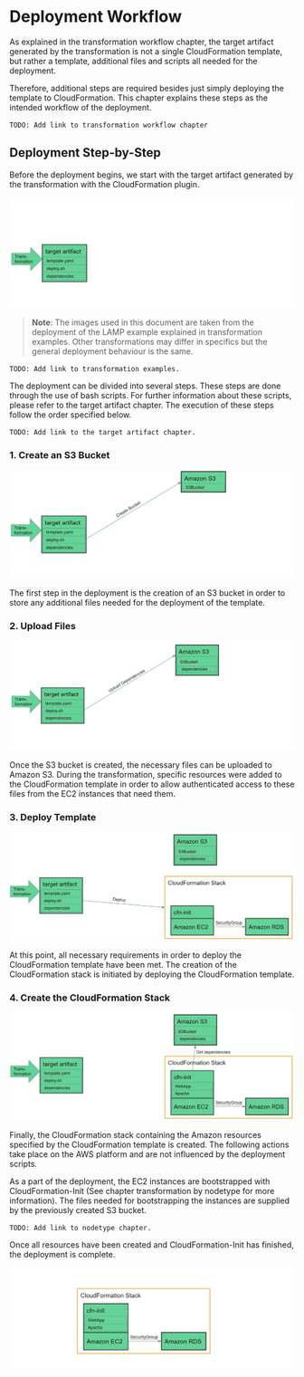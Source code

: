 # Deployment Workflow

As explained in the transformation workflow chapter, the target artifact generated by the transformation is not a single CloudFormation template, but rather a template, additional files and scripts all needed for the deployment.

Therefore, additional steps are required besides just simply deploying the template to CloudFormation. This chapter explains these steps as the intended workflow of the deployment.

    TODO: Add link to transformation workflow chapter

## Deployment Step-by-Step

Before the deployment begins, we start with the target artifact generated by the transformation with the CloudFormation plugin.

![Target Artifact](img/deployment-step-0.jpg)

>**Note**: The images used in this document are taken from the deployment of the LAMP example explained in transformation examples. Other transformations may differ in specifics but the general deployment behaviour is the same.

    TODO: Add link to transformation examples.

The deployment can be divided into several steps. These steps are done through the use of bash scripts. For further information about these scripts, please refer to the target artifact chapter. The execution of these steps follow the order specified below.

    TODO: Add link to the target artifact chapter.

### 1. Create an S3 Bucket

![Deployment Step 1](img/deployment-step-1.jpg)

The first step in the deployment is the creation of an S3 bucket in order to store any additional files needed for the deployment of the template.

### 2. Upload Files

![Deployment Step 2](img/deployment-step-2.jpg)

Once the S3 bucket is created, the necessary files can be uploaded to Amazon S3. During the transformation, specific resources were added to the CloudFormation template in order to allow authenticated access to these files from the EC2 instances that need them.

### 3. Deploy Template

![Deployment Step 3](img/deployment-step-3.jpg)

At this point, all necessary requirements in order to deploy the CloudFormation template have been met. The creation of the CloudFormation stack is initiated by deploying the CloudFormation template.

### 4. Create the CloudFormation Stack

![Deployment Step 4](img/deployment-step-4.jpg)

Finally, the CloudFormation stack containing the Amazon resources specified by the CloudFormation template is created. The following actions take place on the AWS platform and are not influenced by the deployment scripts.

As a part of the deployment, the EC2 instances are bootstrapped with CloudFormation-Init (See chapter transformation by nodetype for more information). The files needed for bootstrapping the instances are supplied by the previously created S3 bucket. 

    TODO: Add link to nodetype chapter.

Once all resources have been created and CloudFormation-Init has finished, the deployment is complete.

![Deployed CloudFormation Stack](img/deployment-step-5.jpg)